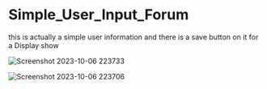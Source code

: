 # Simple_User_Input_Forum
this is actually a simple user information and there is a save button on it for a Display show 

![Screenshot 2023-10-06 223733](https://github.com/SuvojitSarker/Simple_User_Input_Forum/assets/96796700/1ae67346-2fd4-4f46-81e8-813aca31da15)


![Screenshot 2023-10-06 223706](https://github.com/SuvojitSarker/Simple_User_Input_Forum/assets/96796700/925033c9-9b00-4650-9d2a-80840f4ad142)

